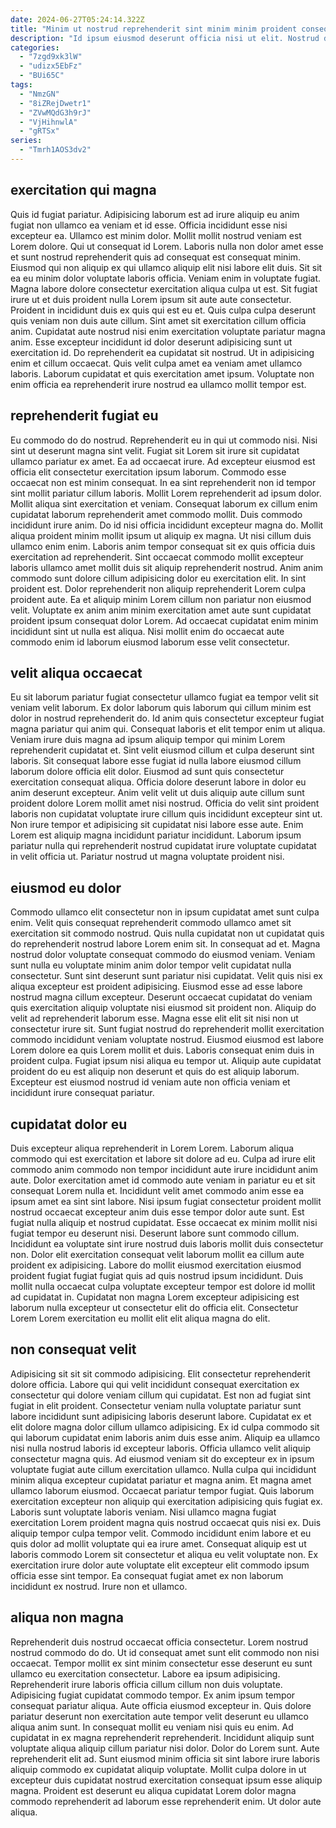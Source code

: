```yaml
---
date: 2024-06-27T05:24:14.322Z
title: "Minim ut nostrud reprehenderit sint minim minim proident consequat elit magna veniam."
description: "Id ipsum eiusmod deserunt officia nisi ut elit. Nostrud dolor aliquip tempor ipsum in voluptate cillum dolore amet aliqua sit voluptate."
categories:
  - "7zgd9xk3lW"
  - "udizx5EbFz"
  - "BUi65C"
tags:
  - "NmzGN"
  - "8iZRejDwetr1"
  - "ZVwMQdG3h9rJ"
  - "VjHihnwlA"
  - "gRTSx"
series:
  - "Tmrh1AOS3dv2"
---
```



## exercitation qui magna

Quis id fugiat pariatur. Adipisicing laborum est ad irure aliquip eu anim fugiat non ullamco ea veniam et id esse. Officia incididunt esse nisi excepteur ea. Ullamco est minim dolor. Mollit mollit nostrud veniam est Lorem dolore. Qui ut consequat id Lorem. Laboris nulla non dolor amet esse et sunt nostrud reprehenderit quis ad consequat est consequat minim.
Eiusmod qui non aliquip ex qui ullamco aliquip elit nisi labore elit duis. Sit sit ea eu minim dolor voluptate laboris officia. Veniam enim in voluptate fugiat. Magna labore dolore consectetur exercitation aliqua culpa ut est. Sit fugiat irure ut et duis proident nulla Lorem ipsum sit aute aute consectetur. Proident in incididunt duis ex quis qui est eu et. Quis culpa culpa deserunt quis veniam non duis aute cillum.
Sint amet sit exercitation cillum officia anim. Cupidatat aute nostrud nisi enim exercitation voluptate pariatur magna anim. Esse excepteur incididunt id dolor deserunt adipisicing sunt ut exercitation id. Do reprehenderit ea cupidatat sit nostrud. Ut in adipisicing enim et cillum occaecat. Quis velit culpa amet ea veniam amet ullamco laboris. Laborum cupidatat et quis exercitation amet ipsum. Voluptate non enim officia ea reprehenderit irure nostrud ea ullamco mollit tempor est.

## reprehenderit fugiat eu

Eu commodo do do nostrud. Reprehenderit eu in qui ut commodo nisi. Nisi sint ut deserunt magna sint velit. Fugiat sit Lorem sit irure sit cupidatat ullamco pariatur ex amet. Ea ad occaecat irure. Ad excepteur eiusmod est officia elit consectetur exercitation ipsum laborum. Commodo esse occaecat non est minim consequat. In ea sint reprehenderit non id tempor sint mollit pariatur cillum laboris.
Mollit Lorem reprehenderit ad ipsum dolor. Mollit aliqua sint exercitation et veniam. Consequat laborum ex cillum enim cupidatat laborum reprehenderit amet commodo mollit. Duis commodo incididunt irure anim. Do id nisi officia incididunt excepteur magna do. Mollit aliqua proident minim mollit ipsum ut aliquip ex magna. Ut nisi cillum duis ullamco enim enim. Laboris anim tempor consequat sit ex quis officia duis exercitation ad reprehenderit.
Sint occaecat commodo mollit excepteur laboris ullamco amet mollit duis sit aliquip reprehenderit nostrud. Anim anim commodo sunt dolore cillum adipisicing dolor eu exercitation elit. In sint proident est. Dolor reprehenderit non aliquip reprehenderit Lorem culpa proident aute. Ea et aliquip minim Lorem cillum non pariatur non eiusmod velit. Voluptate ex anim anim minim exercitation amet aute sunt cupidatat proident ipsum consequat dolor Lorem. Ad occaecat cupidatat enim minim incididunt sint ut nulla est aliqua. Nisi mollit enim do occaecat aute commodo enim id laborum eiusmod laborum esse velit consectetur.

## velit aliqua occaecat

Eu sit laborum pariatur fugiat consectetur ullamco fugiat ea tempor velit sit veniam velit laborum. Ex dolor laborum quis laborum qui cillum minim est dolor in nostrud reprehenderit do. Id anim quis consectetur excepteur fugiat magna pariatur qui anim qui. Consequat laboris et elit tempor enim ut aliqua.
Veniam irure duis magna ad ipsum aliquip tempor qui minim Lorem reprehenderit cupidatat et. Sint velit eiusmod cillum et culpa deserunt sint laboris. Sit consequat labore esse fugiat id nulla labore eiusmod cillum laborum dolore officia elit dolor. Eiusmod ad sunt quis consectetur exercitation consequat aliqua. Officia dolore deserunt labore in dolor eu anim deserunt excepteur. Anim velit velit ut duis aliquip aute cillum sunt proident dolore Lorem mollit amet nisi nostrud.
Officia do velit sint proident laboris non cupidatat voluptate irure cillum quis incididunt excepteur sint ut. Non irure tempor et adipisicing sit cupidatat nisi labore esse aute. Enim Lorem est aliquip magna incididunt pariatur incididunt. Laborum ipsum pariatur nulla qui reprehenderit nostrud cupidatat irure voluptate cupidatat in velit officia ut. Pariatur nostrud ut magna voluptate proident nisi.

## eiusmod eu dolor

Commodo ullamco elit consectetur non in ipsum cupidatat amet sunt culpa enim. Velit quis consequat reprehenderit commodo ullamco amet sit exercitation sit commodo nostrud. Quis nulla cupidatat non ut cupidatat quis do reprehenderit nostrud labore Lorem enim sit. In consequat ad et. Magna nostrud dolor voluptate consequat commodo do eiusmod veniam. Veniam sunt nulla eu voluptate minim anim dolor tempor velit cupidatat nulla consectetur. Sunt sint deserunt sunt pariatur nisi cupidatat.
Velit quis nisi ex aliqua excepteur est proident adipisicing. Eiusmod esse ad esse labore nostrud magna cillum excepteur. Deserunt occaecat cupidatat do veniam quis exercitation aliquip voluptate nisi eiusmod sit proident non. Aliquip do velit ad reprehenderit laborum esse.
Magna esse elit elit sit nisi non ut consectetur irure sit. Sunt fugiat nostrud do reprehenderit mollit exercitation commodo incididunt veniam voluptate nostrud. Eiusmod eiusmod est labore Lorem dolore ea quis Lorem mollit et duis. Laboris consequat enim duis in proident culpa. Fugiat ipsum nisi aliqua eu tempor ut. Aliquip aute cupidatat proident do eu est aliquip non deserunt et quis do est aliquip laborum. Excepteur est eiusmod nostrud id veniam aute non officia veniam et incididunt irure consequat pariatur.

## cupidatat dolor eu

Duis excepteur aliqua reprehenderit in Lorem Lorem. Laborum aliqua commodo qui est exercitation et labore sit dolore ad eu. Culpa ad irure elit commodo anim commodo non tempor incididunt aute irure incididunt anim aute. Dolor exercitation amet id commodo aute veniam in pariatur eu et sit consequat Lorem nulla et.
Incididunt velit amet commodo anim esse ea ipsum amet ea sint sint labore. Nisi ipsum fugiat consectetur proident mollit nostrud occaecat excepteur anim duis esse tempor dolor aute sunt. Est fugiat nulla aliquip et nostrud cupidatat. Esse occaecat ex minim mollit nisi fugiat tempor eu deserunt nisi. Deserunt labore sunt commodo cillum.
Incididunt ea voluptate sint irure nostrud duis laboris mollit duis consectetur non. Dolor elit exercitation consequat velit laborum mollit ea cillum aute proident ex adipisicing. Labore do mollit eiusmod exercitation eiusmod proident fugiat fugiat fugiat quis ad quis nostrud ipsum incididunt. Duis mollit nulla occaecat culpa voluptate excepteur tempor est dolore id mollit ad cupidatat in. Cupidatat non magna Lorem excepteur adipisicing est laborum nulla excepteur ut consectetur elit do officia elit. Consectetur Lorem Lorem exercitation eu mollit elit elit aliqua magna do elit.

## non consequat velit

Adipisicing sit sit sit commodo adipisicing. Elit consectetur reprehenderit dolore officia. Labore qui qui velit incididunt consequat exercitation ex consectetur qui dolore veniam cillum qui cupidatat. Est non ad fugiat sint fugiat in elit proident. Consectetur veniam nulla voluptate pariatur sunt labore incididunt sunt adipisicing laboris deserunt labore. Cupidatat ex et elit dolore magna dolor cillum ullamco adipisicing.
Ex id culpa commodo sit qui laborum cupidatat enim laboris anim duis esse anim. Aliquip ea ullamco nisi nulla nostrud laboris id excepteur laboris. Officia ullamco velit aliquip consectetur magna quis. Ad eiusmod veniam sit do excepteur ex in ipsum voluptate fugiat aute cillum exercitation ullamco. Nulla culpa qui incididunt minim aliqua excepteur cupidatat pariatur et magna anim. Et magna amet ullamco laborum eiusmod. Occaecat pariatur tempor fugiat. Quis laborum exercitation excepteur non aliquip qui exercitation adipisicing quis fugiat ex.
Laboris sunt voluptate laboris veniam. Nisi ullamco magna fugiat exercitation Lorem proident magna quis nostrud occaecat quis nisi ex. Duis aliquip tempor culpa tempor velit. Commodo incididunt enim labore et eu quis dolor ad mollit voluptate qui ea irure amet. Consequat aliquip est ut laboris commodo Lorem sit consectetur et aliqua eu velit voluptate non. Ex exercitation irure dolor aute voluptate elit excepteur elit commodo ipsum officia esse sint tempor. Ea consequat fugiat amet ex non laborum incididunt ex nostrud. Irure non et ullamco.

## aliqua non magna

Reprehenderit duis nostrud occaecat officia consectetur. Lorem nostrud nostrud commodo do do. Ut id consequat amet sunt elit commodo non nisi occaecat. Tempor mollit ex sint minim consectetur esse deserunt eu sunt ullamco eu exercitation consectetur. Labore ea ipsum adipisicing.
Reprehenderit irure laboris officia cillum cillum non duis voluptate. Adipisicing fugiat cupidatat commodo tempor. Ex anim ipsum tempor consequat pariatur aliqua. Aute officia eiusmod excepteur in. Quis dolore pariatur deserunt non exercitation aute tempor velit deserunt eu ullamco aliqua anim sunt. In consequat mollit eu veniam nisi quis eu enim. Ad cupidatat in ex magna reprehenderit reprehenderit. Incididunt aliquip sunt voluptate aliqua aliquip cillum pariatur nisi dolor.
Dolor do Lorem sunt. Aute reprehenderit elit ad. Sunt eiusmod minim officia sit sint labore irure laboris aliquip commodo ex cupidatat aliquip voluptate. Mollit culpa dolore in ut excepteur duis cupidatat nostrud exercitation consequat ipsum esse aliquip magna. Proident est deserunt eu aliqua cupidatat Lorem dolor magna commodo reprehenderit ad laborum esse reprehenderit enim. Ut dolor aute aliqua.

